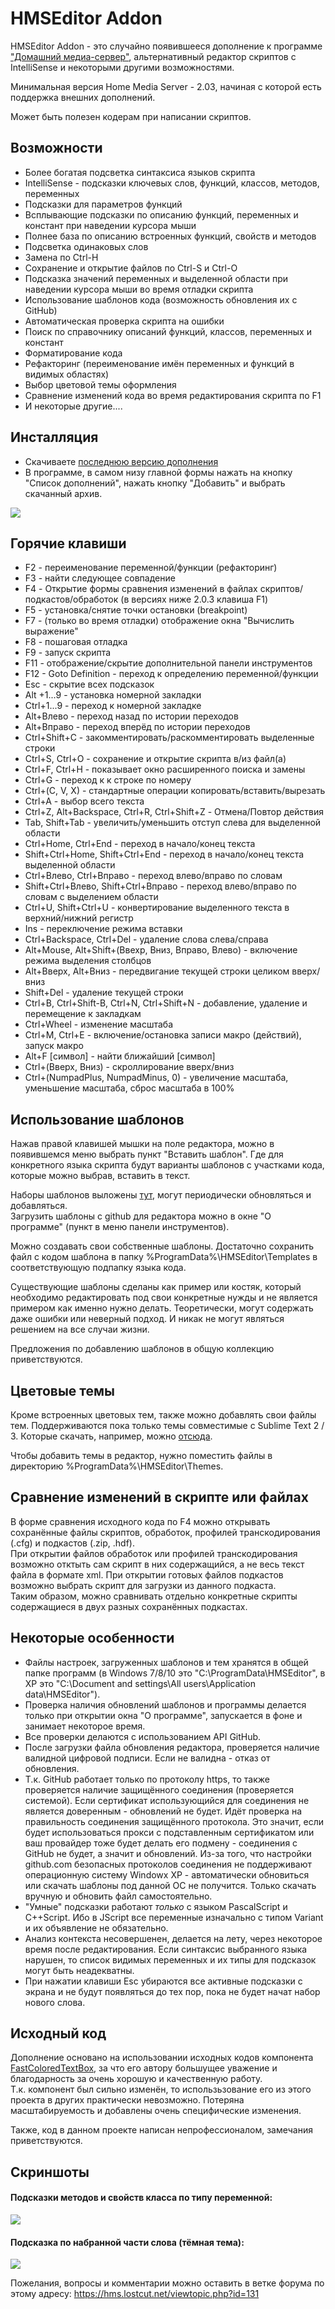 # HMSEditor Addon

HMSEditor Addon - это случайно появившееся дополнение к программе ["Домашний медиа-сервер"](https://www.homemediaserver.ru/), альтернативный редактор скриптов с IntelliSense и некоторыми другими возможностями.

Минимальная версия Home Media Server - 2.03, начиная с которой есть поддержка внешних дополнений.

Может быть полезен кодерам при написании скриптов.  

## Возможности

* Более богатая подсветка синтаксиса языков скрипта
* IntelliSense - подсказки ключевых слов, функций, классов, методов, переменных
* Подсказки для параметров функций
* Всплывающие подсказки по описанию функций, переменных и констант при наведении курсора мыши
* Полнее база по описанию встроенных функций, свойств и методов
* Подсветка одинаковых слов
* Замена по Ctrl-H
* Сохранение и открытие файлов по Ctrl-S и Ctrl-O
* Подсказка значений переменных и выделенной области при наведении курсора мыши во время отладки скрипта
* Использование шаблонов кода (возможность обновления их с GitHub)
* Автоматическая проверка скрипта на ошибки
* Поиск по справочнику описаний функций, классов, переменных и констант
* Форматирование кода
* Рефакторинг (переименование имён переменных и функций в видимых областях)
* Выбор цветовой темы оформления
* Сравнение изменений кода во время редактирования скрипта по F1
* И некоторые другие....

## Инсталляция
* Скачиваете [последнюю версию дополнения](https://github.com/WendyH/HMSEditor_addon/releases/latest)
* В программе, в самом низу главной формы нажать на кнопку "Список дополнений", нажать кнопку "Добавить" и выбрать скачанный архив.

![](http://s9.postimg.org/3v3a9tp0f/hmseditor_addon_smple2.png)

## Горячие клавиши
* F2 - переименование переменной/функции (рефакторинг)
* F3 - найти следующее совпадение
* F4 - Открытие формы сравнения изменений в файлах скриптов/подкастов/обработок (в версиях ниже 2.0.3 клавиша F1)
* F5 - установка/снятие точки остановки (breakpoint)
* F7 - (только во время отладки) отображение окна "Вычислить выражение"
* F8 - пошаговая отладка
* F9 - запуск скрипта
* F11 - отображение/скрытие дополнительной панели инструментов
* F12 - Goto Definition - переход к определению переменной/функции
* Esc - скрытие всех подсказок
* Alt +1...9 - установка номерной закладки
* Ctrl+1...9 - переход к номерной закладке
* Alt+Влево - переход назад по истории переходов
* Alt+Вправо - переход вперёд по истории переходов
* Ctrl+Shift+C - закомментировать/раскомментировать выделенные строки
* Ctrl+S, Ctrl+O - сохранение и открытие скрипта в/из файл(а)
* Ctrl+F, Ctrl+H - показывает окно расширенного поиска и замены
* Ctrl+G - переход к к строке по номеру
* Ctrl+(C, V, X) - стандартные операции копировать/вставить/вырезать
* Ctrl+A - выбор всего текста
* Ctrl+Z, Alt+Backspace, Ctrl+R, Ctrl+Shift+Z - Отмена/Повтор действия
* Tab, Shift+Tab - увеличить/уменьшить отступ слева для выделенной области
* Ctrl+Home, Ctrl+End - переход в начало/конец текста
* Shift+Ctrl+Home, Shift+Ctrl+End - переход в начало/конец текста выделенной области
* Ctrl+Влево, Ctrl+Вправо - переход влево/вправо по словам
* Shift+Ctrl+Влево, Shift+Ctrl+Вправо - переход влево/вправо по словам с выделением области
* Ctrl+U, Shift+Ctrl+U - конвертирование выделенного текста в верхний/нижний регистр
* Ins - переключение режима вставки
* Ctrl+Backspace, Ctrl+Del - удаление слова слева/справа
* Alt+Mouse, Alt+Shift+(Ввехр, Вниз, Вправо, Влево) - включение режима выделения столбцов
* Alt+Вверх, Alt+Вниз - передвигание текущей строки целиком вверх/вниз
* Shift+Del - удаление текущей строки
* Ctrl+B, Ctrl+Shift-B, Ctrl+N, Ctrl+Shift+N - добавление, удаление и перемещение к закладкам
* Ctrl+Wheel - изменение масштаба
* Ctrl+M, Ctrl+E - включение/остановка записи макро (действий), запуск макро
* Alt+F [символ] - найти ближайший [символ]
* Ctrl+(Вверх, Вниз) - скроллирование вверх/вниз
* Ctrl+(NumpadPlus, NumpadMinus, 0) - увеличение масштаба, уменьшение масштаба, сброс масштаба в 100%

## Использование шаблонов
Нажав правой клавишей мышки на поле редактора, можно в появившемся меню выбрать пункт "Вставить шаблон". Где для конкретного языка скрипта будут варианты шаблонов с участками кода, которые можно выбрав, вставить в текст.

Наборы шаблонов выложены [тут](https://github.com/WendyH/HMSEditor-Templates), могут периодически обновляться и добавляться.  
Загрузить шаблоны с github для редактора можно в окне "О программе" (пункт в меню панели инструментов).

Можно создавать свои собственные шаблоны. Достаточно сохранить файл с кодом шаблона в папку %ProgramData%\HMSEditor\Templates в соответствующую подпапку языка кода.

Существующие шаблоны сделаны как пример или костяк, который необходимо редактировать под свои конкретные нужды и не является примером как именно нужно делать. Теоретически, могут содержать даже ошибки или неверный подход. И никак не могут являться решением на все случаи жизни.

Предложения по добавлению шаблонов в общую коллекцию приветствуются.

## Цветовые темы
Кроме встроенных цветовых тем, также можно добавлять свои файлы тем. Поддерживаются пока только темы совместимые с Sublime Text 2 / 3. Которые скачать, например, можно [отсюда](http://colorsublime.com/).

Чтобы добавить темы в редактор, нужно поместить файлы в директорию %ProgramData%\HMSEditor\Themes.

## Сравнение изменений в скрипте или файлах
В форме сравнения исходного кода по F4 можно открывать сохранённые файлы скриптов, обработок, профилей транскодирования (.cfg) и подкастов (.zip, .hdf).  
При открытии файлов обработок или профилей транскодирования возможно отктыть сам скрипт в них содержащийся, а не весь текст файла в формате xml. При открытии готовых файлов подкастов возможно выбрать скрипт для загрузки из данного подкаста.  
Таким образом, можно сравнивать отдельно конкретные скрипты содержащиеся в двух разных сохранённых подкастах.

## Некоторые особенности
* Файлы настроек, загруженных шаблонов и тем хранятся в общей папке программ (в Windows 7/8/10 это "C:\ProgramData\HMSEditor\", в XP это "C:\Document and settings\All users\Application data\HMSEditor\").
* Проверка наличия обновлений шаблонов и программы делается только при открытии окна "О программе", запускается в фоне и занимает некоторое время.
* Все проверки делаются с использованием API GitHub.
* После загрузки файла обновления  редактора, проверяется наличие валидной цифровой подписи. Если не валидна - отказ от обновления.
* Т.к. GitHub работает только по протоколу https, то также проверяется наличие защищённого соединения (проверяется системой). Если сертификат использующийся для соединения не является доверенным - обновлений не будет. Идёт проверка на правильность соединения защищённого протокола. Это значит, если будет использоваться прокси с подставленным сертификатом или ваш провайдер тоже будет делать его подмену - соединения с GitHub не будет, а значит и обновлений. 
Из-за того, что настройки github.com безопасных протоколов соединения не поддерживают операционную систему Windowx XP - автоматически обновиться или скачать шаблоны под данной ОС не получится. Только скачать вручную и обновить файл самостоятельно.
* "Умные" подсказки работают _только_ с языком PascalScript и C++Script. Ибо в JScript все переменные изначально с типом Variant и их объявление не обязательно.
* Анализ контекста несовершенен, делается на лету, через некоторое время после редактирования. Если синтаксис выбранного языка нарушен, то список видимых переменных и их типы для подсказок могут быть неадекватны.
* При нажатии клавиши Esc убираются все активные подсказки с экрана и не будут появляться до тех пор, пока не будет начат набор нового слова.

## Исходный код
Дополнение основано на использовании исходных кодов компонента [FastColoredTextBox](https://github.com/PavelTorgashov/FastColoredTextBox), за что его автору большущее уважение и благодарность за очень хорошую и качественную работу.  
Т.к. компонент был сильно изменён, то использьзование его из этого проекта в других практически невозможно. Потеряна масштабируемость и добавлены очень специфические изменения.

Также, код в данном проекте написан непрофессионалом, замечания приветствуются.

## Скриншоты  

#### Подсказки методов и свойств класса по типу переменной:  
![](http://s9.postimg.org/utxydhwpr/hmseditor_addon_smple1.png)

#### Подсказка по набранной части слова (тёмная тема):  
![](https://hms.lostcut.net/img/hmseditor/hmseditor_addon_ex1.png)

Пожелания, вопросы и комментарии можно оставить в ветке форума по этому адресу: https://hms.lostcut.net/viewtopic.php?id=131

